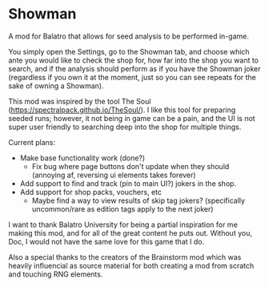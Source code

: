 # Showman
A mod for Balatro that allows for seed analysis to be performed in-game.

You simply open the Settings, go to the Showman tab, and choose which ante you would like to check the shop for, how far into the shop you want to search, and if the analysis should perform as if you have the Showman joker (regardless if you own it at the moment, just so you can see repeats for the sake of owning a Showman).

This mod was inspired by the tool The Soul (https://spectralpack.github.io/TheSoul/). I like this tool for preparing seeded runs; however, it not being in game can be a pain, and the UI is not super user friendly to searching deep into the shop for multiple things.

Current plans:

- Make base functionality work (done?)
  - Fix bug where page buttons don't update when they should (annoying af, reversing ui elements takes forever)
- Add support to find and track (pin to main UI?) jokers in the shop.
- Add support for shop packs, vouchers, etc
  - Maybe find a way to view results of skip tag jokers? (specifically uncommon/rare as edition tags apply to the next joker)


I want to thank Balatro University for being a partial inspiration for me making this mod, and for all of the great content he puts out. Without you, Doc, I would not have the same love for this game that I do. 

Also a special thanks to the creators of the Brainstorm mod which was heavily influencial as source material for both creating a mod from scratch and touching RNG elements.
